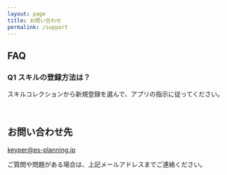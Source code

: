 ```yaml
---
layout: page
title: お問い合わせ
permalink: /support
---
```


<link rel="stylesheet" href="{{ '/assets/css/custom.css' | relative_url }}">

## FAQ

### Q1 スキルの登録方法は？

スキルコレクションから新規登録を選んで、アプリの指示に従ってください。

<br>

## お問い合わせ先

<keyper@es-planning.jp>

ご質問や問題がある場合は、上記メールアドレスまでご連絡ください。
